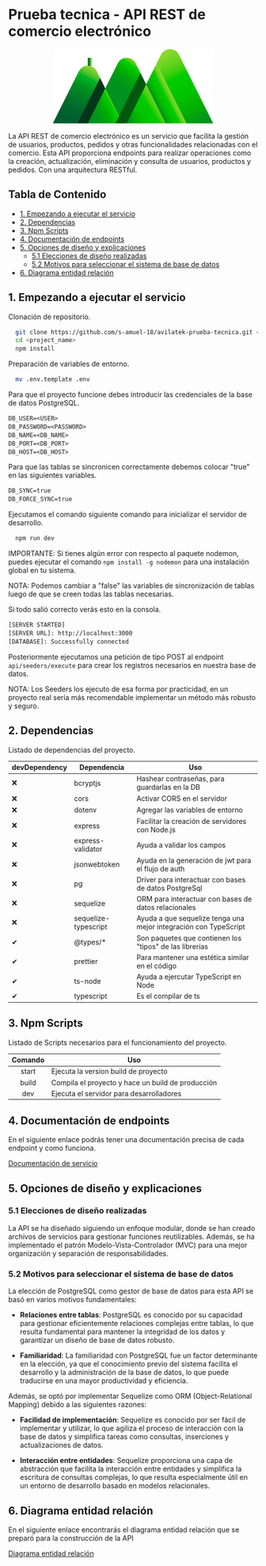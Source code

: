 # Prueba tecnica - API REST de comercio electrónico

<p align="center" >
  <img src="https://github.com/Zoomelectrico/avilatek-graphql-api/blob/master/logo.png?raw=true" alt="Avila Tek Logo" height="150px">
</p>

La API REST de comercio electrónico es un servicio que facilita la gestión de usuarios, productos, pedidos y otras funcionalidades relacionadas con el comercio. Esta API proporciona endpoints para realizar operaciones como la creación, actualización, eliminación y consulta de usuarios, productos y pedidos. Con una arquitectura RESTful.

## Tabla de Contenido

- [1. Empezando a ejecutar el servicio](#1-empezando-a-ejecutar-el-servicio)
- [2. Dependencias](#2-dependencias)
- [3. Npm Scripts](#3-npm-scripts)
- [4. Documentación de endpoints](#4-documentación-de-endpoints)
- [5. Opciones de diseño y explicaciones](#5-opciones-de-diseño-y-explicaciones)
  - [5.1 Elecciones de diseño realizadas](#51-elecciones-de-diseño-realizadas)
  - [5.2 Motivos para seleccionar el sistema de base de datos](#52-motivos-para-seleccionar-el-sistema-de-base-de-datos)
- [6. Diagrama entidad relación](#6-diagrama-entidad-relación)

## 1. Empezando a ejecutar el servicio

Clonación de repositorio.

```bash
  git clone https://github.com/s-amuel-18/avilatek-prueba-tecnica.git <project_name>
  cd <project_name>
  npm install
```

Preparación de variables de entorno.

```bash
  mv .env.template .env
```

Para que el proyecto funcione debes introducir las credenciales de la base de datos PostgreSQL.

```txt
DB_USER=<USER>
DB_PASSWORD=<PASSWORD>
DB_NAME=<DB_NAME>
DB_PORT=<DB_PORT>
DB_HOST=<DB_HOST>
```

Para que las tablas se sincronicen correctamente debemos colocar "true" en las siguientes variables.

```txt
DB_SYNC=true
DB_FORCE_SYNC=true
```

Ejecutamos el comando siguiente comando para inicializar el servidor de desarrollo.

```bash
  npm run dev
```

IMPORTANTE: Si tienes algún error con respecto al paquete nodemon, puedes ejecutar el comando `npm install -g nodemon` para una instalación global en tu sistema.

NOTA: Podemos cambiar a "false" las variables de sincronización de tablas luego de que se creen todas las tablas necesarias.

Si todo salió correcto verás esto en la consola.

```bash
[SERVER STARTED]
[SERVER URL]: http://localhost:3000
[DATABASE]: Successfully connected
```

Posteriormente ejecutamos una petición de tipo POST al endpoint `api/seeders/execute` para crear los registros necesarios en nuestra base de datos.

NOTA: Los Seeders los ejecuto de esa forma por practicidad, en un proyecto real sería más recomendable implementar un método más robusto y seguro.

## 2. Dependencias

Listado de dependencias del proyecto.

| devDependency | Dependencia          | Uso                                                              |
| ------------- | -------------------- | ---------------------------------------------------------------- |
| ❌            | bcryptjs             | Hashear contraseñas, para guardarlas en la DB                    |
| ❌            | cors                 | Activar CORS en el servidor                                      |
| ❌            | dotenv               | Agregar las variables de entorno                                 |
| ❌            | express              | Facilitar la creación de servidores con Node.js                  |
| ❌            | express-validator    | Ayuda a validar los campos                                       |
| ❌            | jsonwebtoken         | Ayuda en la generación de jwt para el flujo de auth              |
| ❌            | pg                   | Driver para interactuar con bases de datos PostgreSql            |
| ❌            | sequelize            | ORM para interactuar con bases de datos relacionales             |
| ❌            | sequelize-typescript | Ayuda a que sequelize tenga una mejor integración con TypeScript |
| ✔            | @types/\*            | Son paquetes que contienen los "tipos" de las librerías          |
| ✔            | prettier             | Para mantener una estética similar en el código                  |
| ✔            | ts-node              | Ayuda a ejercutar TypeScript en Node                             |
| ✔            | typescript           | Es el compilar de ts                                             |

## 3. Npm Scripts

Listado de Scripts necesarios para el funcionamiento del proyecto.

| Comando | Uso                                               |
| :-----: | ------------------------------------------------- |
|  start  | Ejecuta la version build de proyecto              |
|  build  | Compila el proyecto y hace un build de producción |
|   dev   | Ejecuta el servidor para desarrolladores          |

## 4. Documentación de endpoints

En el siguiente enlace podrás tener una documentación precisa de cada endpoint y como funciona.

<a href="https://documenter.getpostman.com/view/14681924/2sA358c5Kf" target="_blank">
  Documentación de servicio
</a>

## 5. Opciones de diseño y explicaciones

### 5.1 Elecciones de diseño realizadas

La API se ha diseñado siguiendo un enfoque modular, donde se han creado archivos de servicios para gestionar funciones reutilizables. Además, se ha implementado el patrón Modelo-Vista-Controlador (MVC) para una mejor organización y separación de responsabilidades.

### 5.2 Motivos para seleccionar el sistema de base de datos

La elección de PostgreSQL como gestor de base de datos para esta API se basó en varios motivos fundamentales:

- **Relaciones entre tablas**: PostgreSQL es conocido por su capacidad para gestionar eficientemente relaciones complejas entre tablas, lo que resulta fundamental para mantener la integridad de los datos y garantizar un diseño de base de datos robusto.

- **Familiaridad**: La familiaridad con PostgreSQL fue un factor determinante en la elección, ya que el conocimiento previo del sistema facilita el desarrollo y la administración de la base de datos, lo que puede traducirse en una mayor productividad y eficiencia.

Además, se optó por implementar Sequelize como ORM (Object-Relational Mapping) debido a las siguientes razones:

- **Facilidad de implementación**: Sequelize es conocido por ser fácil de implementar y utilizar, lo que agiliza el proceso de interacción con la base de datos y simplifica tareas como consultas, inserciones y actualizaciones de datos.

- **Interacción entre entidades**: Sequelize proporciona una capa de abstracción que facilita la interacción entre entidades y simplifica la escritura de consultas complejas, lo que resulta especialmente útil en un entorno de desarrollo basado en modelos relacionales.

## 6. Diagrama entidad relación

En el siguiente enlace encontrarás el diagrama entidad relación que se preparó para la construcción de la API

<a href="https://dbdiagram.io/d/65f83b08ae072629ce4b3f7f" target="_blank">Diagrama entidad relación</a>
